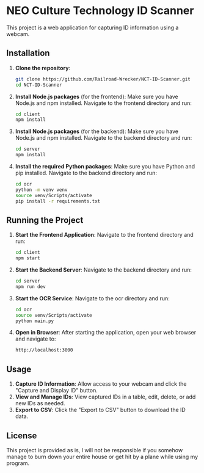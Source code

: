 # NEO Culture Technology ID Scanner

This project is a web application for capturing ID information using a webcam.

## Installation

1. **Clone the repository**:

   ```bash
   git clone https://github.com/Railroad-Wrecker/NCT-ID-Scanner.git
   cd NCT-ID-Scanner
   ```

2. **Install Node.js packages** (for the frontend):
   Make sure you have Node.js and npm installed.
   Navigate to the frontend directory and run:

   ```bash
   cd client
   npm install
   ```

3. **Install Node.js packages** (for the backend):
   Make sure you have Node.js and npm installed.
   Navigate to the backend directory and run:

   ```bash
   cd server
   npm install
   ```

4. **Install the required Python packages**:
   Make sure you have Python and pip installed.
   Navigate to the backend directory and run:

   ```bash
   cd ocr
   python -m venv venv
   source venv/Scripts/activate
   pip install -r requirements.txt
   ```

## Running the Project

1. **Start the Frontend Application**:
   Navigate to the frontend directory and run:

   ```bash
   cd client
   npm start
   ```

2. **Start the Backend Server**:
   Navigate to the backend directory and run:

   ```bash
   cd server
   npm run dev
   ```

3. **Start the OCR Service**:
   Navigate to the ocr directory and run:

   ```bash
   cd ocr
   source venv/Scripts/activate
   python main.py
   ```

4. **Open in Browser**:
   After starting the application, open your web browser and navigate to:

   ```bash
   http://localhost:3000
   ```

## Usage

1. **Capture ID Information**: Allow access to your webcam and click the "Capture and Display ID" button.
2. **View and Manage IDs**: View captured IDs in a table, edit, delete, or add new IDs as needed.
3. **Export to CSV**: Click the "Export to CSV" button to download the ID data.

## License

This project is provided as is, I will not be responsible if you somehow manage to burn down your entire house or get hit by a plane while using my program.
